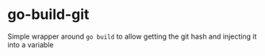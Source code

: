 # go-build-git
Simple wrapper around `go build` to allow getting the git hash and injecting it into a variable
